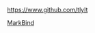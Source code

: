 
<!-- Give link to your github home page -->
<span id="github">https://www.github.com/tlylt</span>

<!-- Give your internal and external projects related to the module -->
<span id="projects">[MarkBind](https://github.com/MarkBind/markbind)</span>